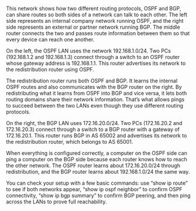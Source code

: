 This network shows how two different routing protocols, OSPF and BGP, can share routes so both sides of a network can talk to each other.
The left side represents an internal company network running OSPF, and the right side represents an external or partner network running BGP.
The middle router connects the two and passes route information between them so that every device can reach one another.

On the left, the OSPF LAN uses the network 192.168.1.0/24.
Two PCs (192.168.1.2 and 192.168.1.3) connect through a switch to an OSPF router whose gateway address is 192.168.1.1.
This router advertises its network to the redistribution router using OSPF.

The redistribution router runs both OSPF and BGP.
It learns the internal OSPF routes and also communicates with the BGP router on the right.
By redistributing what it learns from OSPF into BGP and vice versa, it lets both routing domains share their network information.
That’s what allows pings to succeed between the two LANs even though they use different routing protocols.

On the right, the BGP LAN uses 172.16.20.0/24.
Two PCs (172.16.20.2 and 172.16.20.3) connect through a switch to a BGP router with a gateway of 172.16.20.1.
This router runs BGP in AS 65002 and advertises its network to the redistribution router, which belongs to AS 65001.

When everything is configured correctly, a computer on the OSPF side can ping a computer on the BGP side because each router knows how to reach the other network.
The OSPF router learns about 172.16.20.0/24 through redistribution, and the BGP router learns about 192.168.1.0/24 the same way.

You can check your setup with a few basic commands:
use “show ip route” to see if both networks appear,
“show ip ospf neighbor” to confirm OSPF connectivity,
“show ip bgp summary” to confirm BGP peering,
and then ping across the LANs to prove full reachability.